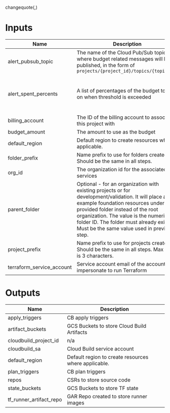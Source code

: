 changequote(,)
<!-- BEGINNING OF PRE-COMMIT-TERRAFORM DOCS HOOK -->



# Inputs

| Name                        | Description                                                                                                                                                                                                                                                                                                          | Type           | Default                                                    | Required |
|-----------------------------|----------------------------------------------------------------------------------------------------------------------------------------------------------------------------------------------------------------------------------------------------------------------------------------------------------------------|----------------|------------------------------------------------------------|:--------:|
| alert\_pubsub\_topic        | The name of the Cloud Pub/Sub topic where budget related messages will be published, in the form of `projects/{project_id}/topics/{topic_id}`                                                                                                                                                                        | `string`       | `null`                                                     |    no    |
| alert\_spent\_percents      | A list of percentages of the budget to alert on when threshold is exceeded                                                                                                                                                                                                                                           | `list(number)` | <pre>[<br>  0.5,<br>  0.75,<br>  0.9,<br>  0.95<br>]</pre> |    no    |
| billing\_account            | The ID of the billing account to associated this project with                                                                                                                                                                                                                                                        | `string`       | n/a                                                        |   yes    |
| budget\_amount              | The amount to use as the budget                                                                                                                                                                                                                                                                                      | `number`       | `1000`                                                     |    no    |
| default\_region             | Default region to create resources where applicable.                                                                                                                                                                                                                                                                 | `string`       | `"us-central1"`                                            |    no    |
| folder\_prefix              | Name prefix to use for folders created. Should be the same in all steps.                                                                                                                                                                                                                                             | `string`       | `"fldr"`                                                   |    no    |
| org\_id                     | The organization id for the associated services                                                                                                                                                                                                                                                                      | `string`       | n/a                                                        |   yes    |
| parent\_folder              | Optional - for an organization with existing projects or for development/validation. It will place all the example foundation resources under the provided folder instead of the root organization. The value is the numeric folder ID. The folder must already exist. Must be the same value used in previous step. | `string`       | `""`                                                       |    no    |
| project\_prefix             | Name prefix to use for projects created. Should be the same in all steps. Max size is 3 characters.                                                                                                                                                                                                                  | `string`       | `"prj"`                                                    |    no    |
| terraform\_service\_account | Service account email of the account to impersonate to run Terraform                                                                                                                                                                                                                                                 | `string`       | n/a                                                        |   yes    |

# Outputs

| Name                       | Description                                          |
|----------------------------|------------------------------------------------------|
| apply\_triggers            | CB apply triggers                                    |
| artifact\_buckets          | GCS Buckets to store Cloud Build Artifacts           |
| cloudbuild\_project\_id    | n/a                                                  |
| cloudbuild\_sa             | Cloud Build service account                          |
| default\_region            | Default region to create resources where applicable. |
| plan\_triggers             | CB plan triggers                                     |
| repos                      | CSRs to store source code                            |
| state\_buckets             | GCS Buckets to store TF state                        |
| tf\_runner\_artifact\_repo | GAR Repo created to store runner images              |

<!-- END OF PRE-COMMIT-TERRAFORM DOCS HOOK -->
